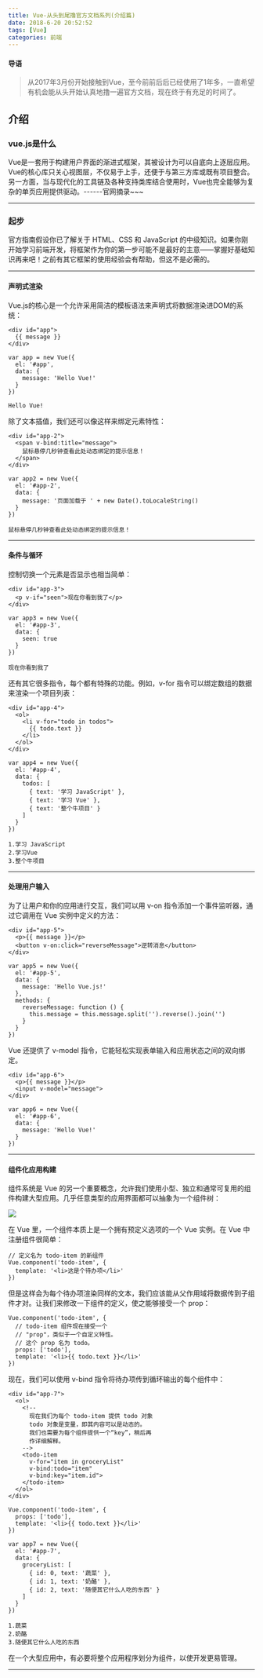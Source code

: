 ```yaml
---
title: Vue-从头到尾撸官方文档系列(介绍篇)
date: 2018-6-20 20:52:52
tags: [Vue]
categories: 前端
---
```


#### 导语
> 从2017年3月份开始接触到Vue，至今前前后后已经使用了1年多，一直希望有机会能从头开始认真地撸一遍官方文档，现在终于有充足的时间了。

<!--more-->
## 介绍
### vue.js是什么
Vue是一套用于构建用户界面的渐进式框架，其被设计为可以自底向上逐层应用。Vue的核心库只关心视图层，不仅易于上手，还便于与第三方库或既有项目整合。另一方面，当与现代化的工具链及各种支持类库结合使用时，Vue也完全能够为复杂的单页应用提供驱动。------官网摘录~~~

***
### 起步
官方指南假设你已了解关于 HTML、CSS 和 JavaScript 的中级知识。如果你刚开始学习前端开发，将框架作为你的第一步可能不是最好的主意——掌握好基础知识再来吧！之前有其它框架的使用经验会有帮助，但这不是必需的。

***
#### 声明式渲染
Vue.js的核心是一个允许采用简洁的模板语法来声明式将数据渲染进DOM的系统：

```
<div id="app">
  {{ message }}
</div>
```

```
var app = new Vue({
  el: '#app',
  data: {
    message: 'Hello Vue!'
  }
})
```

```
Hello Vue!
```

除了文本插值，我们还可以像这样来绑定元素特性：

```
<div id="app-2">
  <span v-bind:title="message">
    鼠标悬停几秒钟查看此处动态绑定的提示信息！
  </span>
</div>
```

```
var app2 = new Vue({
  el: '#app-2',
  data: {
    message: '页面加载于 ' + new Date().toLocaleString()
  }
})
```

```
鼠标悬停几秒钟查看此处动态绑定的提示信息！
```

***
#### 条件与循环
控制切换一个元素是否显示也相当简单：

```
<div id="app-3">
  <p v-if="seen">现在你看到我了</p>
</div>
```

```
var app3 = new Vue({
  el: '#app-3',
  data: {
    seen: true
  }
})
```

```
现在你看到我了
```

还有其它很多指令，每个都有特殊的功能。例如，v-for 指令可以绑定数组的数据来渲染一个项目列表：

```
<div id="app-4">
  <ol>
    <li v-for="todo in todos">
      {{ todo.text }}
    </li>
  </ol>
</div>
```

```
var app4 = new Vue({
  el: '#app-4',
  data: {
    todos: [
      { text: '学习 JavaScript' },
      { text: '学习 Vue' },
      { text: '整个牛项目' }
    ]
  }
})
```

```
1.学习 JavaScript
2.学习Vue
3.整个牛项目
```

***
#### 处理用户输入
为了让用户和你的应用进行交互，我们可以用 v-on 指令添加一个事件监听器，通过它调用在 Vue 实例中定义的方法：

```
<div id="app-5">
  <p>{{ message }}</p>
  <button v-on:click="reverseMessage">逆转消息</button>
</div>
```

```
var app5 = new Vue({
  el: '#app-5',
  data: {
    message: 'Hello Vue.js!'
  },
  methods: {
    reverseMessage: function () {
      this.message = this.message.split('').reverse().join('')
    }
  }
})
```

Vue 还提供了 v-model 指令，它能轻松实现表单输入和应用状态之间的双向绑定。

```
<div id="app-6">
  <p>{{ message }}</p>
  <input v-model="message">
</div>
```

```
var app6 = new Vue({
  el: '#app-6',
  data: {
    message: 'Hello Vue!'
  }
})
```

***
#### 组件化应用构建
组件系统是 Vue 的另一个重要概念，允许我们使用小型、独立和通常可复用的组件构建大型应用。几乎任意类型的应用界面都可以抽象为一个组件树：

![](http://ow43yt5wd.bkt.clouddn.com/components.png)

在 Vue 里，一个组件本质上是一个拥有预定义选项的一个 Vue 实例。在 Vue 中注册组件很简单：

```
// 定义名为 todo-item 的新组件
Vue.component('todo-item', {
  template: '<li>这是个待办项</li>'
})
```

但是这样会为每个待办项渲染同样的文本，我们应该能从父作用域将数据传到子组件才对。让我们来修改一下组件的定义，使之能够接受一个 prop：

```
Vue.component('todo-item', {
  // todo-item 组件现在接受一个
  // "prop"，类似于一个自定义特性。
  // 这个 prop 名为 todo。
  props: ['todo'],
  template: '<li>{{ todo.text }}</li>'
})
```

现在，我们可以使用 v-bind 指令将待办项传到循环输出的每个组件中：

```
<div id="app-7">
  <ol>
    <!--
      现在我们为每个 todo-item 提供 todo 对象
      todo 对象是变量，即其内容可以是动态的。
      我们也需要为每个组件提供一个“key”，稍后再
      作详细解释。
    -->
    <todo-item
      v-for="item in groceryList"
      v-bind:todo="item"
      v-bind:key="item.id">
    </todo-item>
  </ol>
</div>
```

```
Vue.component('todo-item', {
  props: ['todo'],
  template: '<li>{{ todo.text }}</li>'
})

var app7 = new Vue({
  el: '#app-7',
  data: {
    groceryList: [
      { id: 0, text: '蔬菜' },
      { id: 1, text: '奶酪' },
      { id: 2, text: '随便其它什么人吃的东西' }
    ]
  }
})
```

```
1.蔬菜
2.奶酪
3.随便其它什么人吃的东西
```

在一个大型应用中，有必要将整个应用程序划分为组件，以使开发更易管理。

***



